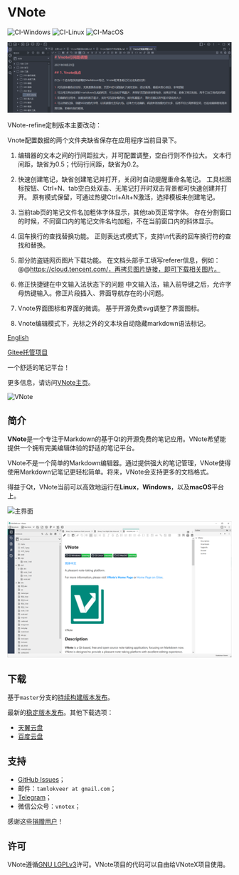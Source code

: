 # VNote
![CI-Windows](https://github.com/vnotex/vnote/actions/workflows/ci-win.yml/badge.svg?branch=master) ![CI-Linux](https://github.com/vnotex/vnote/actions/workflows/ci-linux.yml/badge.svg?branch=master) ![CI-MacOS](https://github.com/vnotex/vnote/actions/workflows/ci-macos.yml/badge.svg?branch=master)

![VNote-modify](pics/modify.png)

VNote-refine定制版本主要改动：

Vnote配置数据的两个文件夹缺省保存在应用程序当前目录下。

1. 编辑器的文本之间的行间距拉大，并可配置调整，空白行则不作拉大。 文本行间距，缺省为0.5；代码行间距，缺省为0.2。

1. 快速创建笔记，缺省创建笔记并打开，关闭时自动提醒重命名笔记。 工具栏图标按钮、Ctrl+N、tab空白处双击、无笔记打开时双击背景都可快速创建并打开。 原有模式保留，可通过热键Ctrl+Alt+N激活，选择模板来创建笔记。

1. 当前tab页的笔记文件名加粗体字体显示，其他tab页正常字体。 存在分割窗口的时候，不同窗口内的笔记文件名均加粗，不在当前窗口内的斜体显示。

1. 回车换行的查找替换功能。 正则表达式模式下，支持\n代表的回车换行符的查找和替换。

1. 部分防盗链网页图片下载功能。 在文档头部手工填写referer信息，例如：@@https://cloud.tencent.com/，再拷贝图片链接，即可下载相关图片。

1. 修正快捷键在中文输入法状态下的问题 中文输入法，输入前导键之后，允许字母热键输入。修正片段插入、界面导航存在的小问题。

1. Vnote界面图标和界面的微调。 基于开源免费svg调整了界面图标。

1. Vnote编辑模式下，光标之外的文本块自动隐藏markdown语法标记。

[English](README.md)

[Gitee托管项目](https://gitee.com/vnotex/vnote)

一个舒适的笔记平台！

更多信息，请访问[VNote主页](https://vnotex.github.io/vnote)。

![VNote](pics/vnote.png)

## 简介
**VNote**是一个专注于Markdown的基于Qt的开源免费的笔记应用。VNote希望能提供一个拥有完美编辑体验的舒适的笔记平台。

VNote不是一个简单的Markdown编辑器。通过提供强大的笔记管理，VNote使得使用Markdown记笔记更轻松简单。将来，VNote会支持更多的文档格式。

得益于Qt，VNote当前可以高效地运行在**Linux**，**Windows**，以及**macOS**平台上。

![主界面](pics/main.png)

![主界面2](pics/main2.png)

## 下载
基于`master`分支的[持续构建版本发布](https://github.com/vnotex/vnote/releases/tag/continuous-build)。

最新的[稳定版本发布](https://github.com/vnotex/vnote/releases/latest)。其他下载选项：

* [天翼云盘](https://cloud.189.cn/t/Av67NvmEJVBv)
* [百度云盘](https://pan.baidu.com/s/1lX69oMBw8XuJshQDN3HiHw?pwd=f8fk)

## 支持
* [GitHub Issues](https://github.com/vnotex/vnote/issues)；
* 邮件：`tamlokveer at gmail.com`；
* [Telegram](https://t.me/vnotex)；
* 微信公众号：`vnotex`；

感谢这些[捐赠用户](https://github.com/vnotex/vnote/wiki/Donate-List)！

## 许可
VNote遵循[GNU LGPLv3](https://opensource.org/licenses/LGPL-3.0)许可。VNote项目的代码可以自由给VNoteX项目使用。
